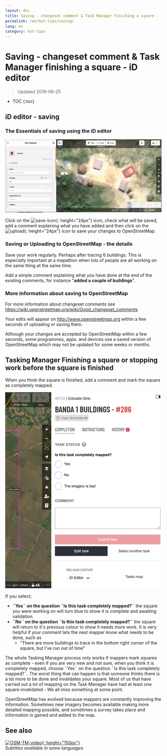 ```yaml
---
layout: doc
title: Saving - changeset comment & Task Manager finishing a square - iD editor
permalink: /en/hot-tips/saving/
lang: en
category: hot-tips
---
```


Saving - changeset comment & Task Manager finishing a square - iD editor
============

> Updated 2019-06-25

- TOC
{:toc}

iD editor - saving
------------------

### The Essentials of saving using the iD editor ###

![saving OSM][]


Click on the ![save-icon]{: height="24px"} icon, check what will be saved, add a comment explaining what you have added and then click on the ![upload]{: height="24px"} icon to save your changes to OpenStreetMap.  

### Saving or Uploading to OpenStreetMap - the details ###

Save your work regularly. Perhaps after tracing 6 buildings. This is especially important at a mapathon when lots of people are all working on the same thing at the same time.  

Add a simple comment explaining what you have done at the end of the existing comments, for instance "**added a couple of buildings**".  

### More information about saving to OpenStreetMap ###

For more information about changeset comments see <https://wiki.openstreetmap.org/wiki/Good_changeset_comments>  

Your edits will appear on <http://www.openstreetmap.org> within a few seconds of uploading or saving them.  

Although your changes are accepted by OpenStreetMap within a few seconds, some programmes, apps. and devices use a saved version of OpenStreetMap which may not be updated for some weeks or months.  

Tasking Manager Finishing a square or stopping work before the square is finished  
-------------------------------------------------------------------

When you think the square is finished, add a comment and mark the square as completely mapped.

![Stop Mapping][]  

If you select;

- **¨Yes¨ on the question ¨Is this task completely mapped?¨** the square you were working on will turn blue to show it is complete and awaiting validation.  
- **¨No¨ on the question ¨Is this task completely mapped?¨** the square will return to it's previous colour to show it needs more work. It is very helpful if your comment lets the next mapper know what needs to be done, such as  
    - "There are more buildings to trace in the bottom right corner of the square, but I've run out of time"  

The whole Tasking Manager process only works if mappers mark squares as complete - even if you are very new and not sure, when you think it is completely mapped, choose ¨Yes¨ on the question ¨Is this task completely mapped?¨. The worst thing that can happen is that someone thinks there is a lot more to be done and invalidates your square. Most of us that have carried out a lot of mapping on the Task Manager have had at least one square invalidated - We all miss something at some point.  

OpenStreetMap has evolved because mappers are constantly improving the information. Sometimes new imagery becomes available making more detailed mapping possible, and sometimes a survey takes place and information is gained and added to the map.   

See also  
---------

[![OSM-TM-video]{: height="150px"}](https://www.youtube.com/watch?v=_feTGQXLf_M&list=PLb9506_-6FMHZ3nwn9heri3xjQKrSq1hN&index=9 "Humanitarian OpenStreetMap Team - Tasking Manager Tutorial Videos")  
*Subtitles available in some languages*  



[saving OSM]:/images/hot-tips/saving.gif
[keymon]:/images/hot-tips/keymon.png
[Stop Mapping]:/images/hot-tips/20190625-TM-stop-mapping-800px.png
[id issues icon]: /images/hot-tips/id-issues.png
[warn when mapping]: /images/hot-tips/20190625-warn-when-mapping.png
[id issues]: /images/hot-tips/20190625-id-issues.png
[id issues everywhere]: /images/hot-tips/20190625-id-issues-everywhere.png
[save-icon]: /images/beginner/save-icon.png "Save icon"
[upload]: /images/beginner/upload.png "Upload"
[arrow-up]: /images/arrow-up.png
[OSM-TM-video]: /images/hot-tips/OSM-TM-video.png "Humanitarian OpenStreetMap Team - Tasking Manager Tutorial Videos"